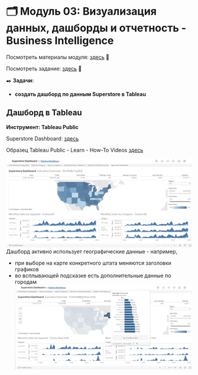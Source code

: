 # 🗂️ Модуль 03: Визуализация данных, дашборды и отчетность - Business Intelligence
Посмотреть материалы модуля: [здесь](https://github.com/Data-Learn/data-engineering/tree/master/DE-101%20Modules/Module03 "здесь") 📑


Посмотреть задание: [здесь](https://github.com/Data-Learn/data-engineering/tree/master/DE-101%20Modules/Module03 "здесь") 👀


✒️ **Задачи:** 
- **создать дашборд по данным Superstore в Tableau**



## Дашборд в Tableau 
**Инструмент: Tableau Public**


Superstore Dashboard: [здесь](https://public.tableau.com/app/profile/natalya.malakhova/viz/SuperstoreDashboard_16991675285430/SuperstoreDashboard?publish=yes "здесь")


Образец Tableau Public - Learn - How-To Videos [здесь](https://public.tableau.com/app/learn/how-to-videos "здесь")


![cover](https://github.com/Malakhova-Natalya/Data_Learn/blob/main/DE-101/Module_03/dashboard_tableau_01.png)
Дашборд активно использует географические данные - например, 
- при выборе на карте конкретного штата меняются заголовки графиков
- во всплывающей подсказке есть дополнительные данные по городам
![cover](https://github.com/Malakhova-Natalya/Data_Learn/blob/main/DE-101/Module_03/dashboard_tableau_02.png)

